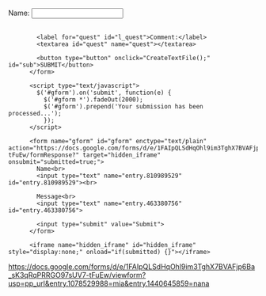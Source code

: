 <form>
            <label for="fname" id="l_fname">Name:</label>
            <input type="text" id="fname" name="fname"><br><br>

            <label for="quest" id="l_quest">Comment:</label>
            <textarea id="quest" name="quest"></textarea>

            <button type="button" onclick="CreateTextFile();" id="sub">SUBMIT</button>
          </form>


<script type="text/javascript">var submitted=false;</script>
          <script type="text/javascript">
            $('#gform').on('submit', function(e) {
              $('#gform *').fadeOut(2000);
              $('#gform').prepend('Your submission has been processed...');
              });
          </script>

          <form name="gform" id="gform" enctype="text/plain" action="https://docs.google.com/forms/d/e/1FAIpQLSdHqOhl9im3TghX7BVAFjp6Ba_sK3qRqPRRGO97sUV7-tFuEw/formResponse?" target="hidden_iframe" onsubmit="submitted=true;">
            Name<br>
            <input type="text" name="entry.810989529" id="entry.810989529"><br>

            Message<br>
            <input type="text" name="entry.463380756" id="entry.463380756">

            <input type="submit" value="Submit">
          </form>

          <iframe name="hidden_iframe" id="hidden_iframe" style="display:none;" onload="if(submitted) {}"></iframe>


https://docs.google.com/forms/d/e/1FAIpQLSdHqOhl9im3TghX7BVAFjp6Ba_sK3qRqPRRGO97sUV7-tFuEw/viewform?usp=pp_url&entry.1078529988=mia&entry.1440645859=nana


    